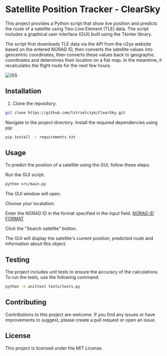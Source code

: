 # Satellite Position Tracker - ClearSky

This project provides a Python script that show live position and predicts the route of a satellite using Two-Line Element (TLE) data. The script includes a graphical user interface (GUI) built using the Tkinter library.

The script first downloads TLE data via the API from the n2yo website based on the entered NORAD ID, then converts the satellite values into geocentric coordinates, then converts these values ​​back to geographic coordinates and determines their location on a flat map. In the meantime, it recalculates the flight route for the next few hours.

![ISS](https://github.com/lstrzelczyk/ClearSky/assets/53365811/65117af9-995b-4d42-820f-41621e365317)


## Installation

1. Clone the repository:

```bash
git clone https://github.com/lstrzelczyk/ClearSky.git
```
Navigate to the project directory.
Install the required dependencies using pip:

```bash
pip install -r requirements.txt
```
## Usage
To predict the position of a satellite using the GUI, follow these steps:

Run the GUI script:
```bash
python src/main.py
```
The GUI window will open.

Choose your locatation.

Enter the NORAD ID in the format specified  in the input field.
[NORAD ID FORMAT](https://en.wikipedia.org/wiki/Satellite_Catalog_Number)

Click the "Search satellite" button.

The GUI will display the satellite's current position, predicted route and information about this object.

## Testing
The project includes unit tests to ensure the accuracy of the calculations. To run the tests, use the following command:

``` bash
python -m unittest tests/tests.py
```
## Contributing
Contributions to this project are welcome. If you find any issues or have improvements to suggest, please create a pull request or open an issue.

## License
This project is licensed under the MIT License.